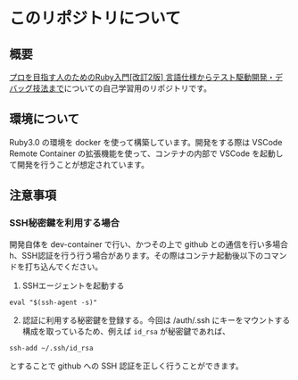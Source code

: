 # このリポジトリについて

## 概要

[プロを目指す人のためのRuby入門[改訂2版] 言語仕様からテスト駆動開発・デバッグ技法まで](https://amzn.asia/d/1btDrUM)についての自己学習用のリポジトリです。

## 環境について

Ruby3.0 の環境を docker を使って構築しています。開発をする際は VSCode Remote Container の拡張機能を使って、コンテナの内部で VSCode を起動して開発を行うことが想定されています。

## 注意事項

### SSH秘密鍵を利用する場合

開発自体を dev-container で行い、かつその上で github との通信を行い多場合h、SSH認証を行う行う場合があります。その際はコンテナ起動後以下のコマンドを打ち込んでください。

1. SSHエージェントを起動する
```
eval "$(ssh-agent -s)"
```

2. 認証に利用する秘密鍵を登録する。今回は /auth/.ssh にキーをマウントする構成を取っているため、例えば `id_rsa` が秘密鍵であれば、

```
ssh-add ~/.ssh/id_rsa
```

とすることで github への SSH 認証を正しく行うことができます。